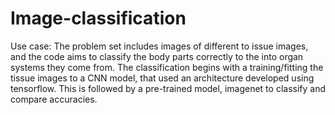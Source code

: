 # Image-classification
Use case: The problem set includes images of different to issue images, and the code aims to classify the body parts correctly to the into organ systems they come from.
The classification begins with a training/fitting the tissue images to a CNN model, that used an architecture developed using tensorflow. 
This is followed by a pre-trained model, imagenet to classify and compare accuracies.
